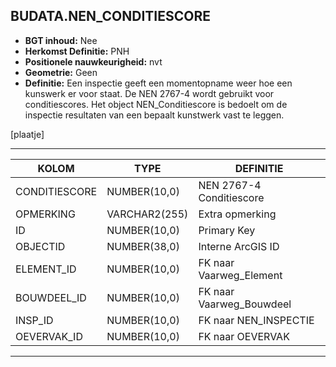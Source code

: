 ﻿## BUDATA.NEN_CONDITIESCORE


* __BGT inhoud:__ Nee
* __Herkomst Definitie:__ PNH
* __Positionele nauwkeurigheid:__ nvt
* __Geometrie:__ Geen
* __Definitie:__ Een inspectie geeft een momentopname weer hoe een kunswerk er voor staat. De NEN 2767-4 wordt gebruikt voor conditiescores. Het object NEN_Conditiescore is bedoelt om de inspectie resultaten van een bepaalt kunstwerk vast te leggen.

[plaatje]

***

|KOLOM                               |TYPE              |DEFINITIE|
|------                              |----              |-----    |
|CONDITIESCORE                       |NUMBER(10,0)      |NEN 2767-4 Conditiescore|
|OPMERKING                           |VARCHAR2(255)     |Extra opmerking|
|ID                                  |NUMBER(10,0)      |Primary Key|
|OBJECTID                            |NUMBER(38,0)      |Interne ArcGIS ID|
|ELEMENT_ID                          |NUMBER(10,0)      |FK naar Vaarweg_Element|
|BOUWDEEL_ID                         |NUMBER(10,0)      |FK naar Vaarweg_Bouwdeel|
|INSP_ID                             |NUMBER(10,0)      |FK naar NEN_INSPECTIE|
|OEVERVAK_ID                         |NUMBER(10,0)      |FK naar OEVERVAK|

***

